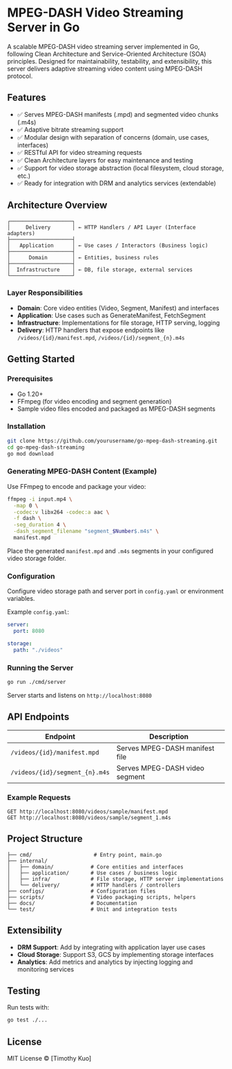 # MPEG-DASH Video Streaming Server in Go

A scalable MPEG-DASH video streaming server implemented in Go, following Clean Architecture and Service-Oriented Architecture (SOA) principles. Designed for maintainability, testability, and extensibility, this server delivers adaptive streaming video content using MPEG-DASH protocol.

## Features

- ✅ Serves MPEG-DASH manifests (.mpd) and segmented video chunks (.m4s)
- ✅ Adaptive bitrate streaming support
- ✅ Modular design with separation of concerns (domain, use cases, interfaces)
- ✅ RESTful API for video streaming requests
- ✅ Clean Architecture layers for easy maintenance and testing
- ✅ Support for video storage abstraction (local filesystem, cloud storage, etc.)
- ✅ Ready for integration with DRM and analytics services (extendable)

## Architecture Overview

```
┌────────────────────┐
│     Delivery       │ ← HTTP Handlers / API Layer (Interface adapters)
├────────────────────┤
│   Application      │ ← Use cases / Interactors (Business logic)
├────────────────────┤
│      Domain        │ ← Entities, business rules
├────────────────────┤
│  Infrastructure    │ ← DB, file storage, external services
└────────────────────┘
```

### Layer Responsibilities

- **Domain**: Core video entities (Video, Segment, Manifest) and interfaces
- **Application**: Use cases such as GenerateManifest, FetchSegment
- **Infrastructure**: Implementations for file storage, HTTP serving, logging
- **Delivery**: HTTP handlers that expose endpoints like `/videos/{id}/manifest.mpd`, `/videos/{id}/segment_{n}.m4s`

## Getting Started

### Prerequisites

- Go 1.20+
- FFmpeg (for video encoding and segment generation)
- Sample video files encoded and packaged as MPEG-DASH segments

### Installation

```bash
git clone https://github.com/yourusername/go-mpeg-dash-streaming.git
cd go-mpeg-dash-streaming
go mod download
```

### Generating MPEG-DASH Content (Example)

Use FFmpeg to encode and package your video:

```bash
ffmpeg -i input.mp4 \
  -map 0 \
  -codec:v libx264 -codec:a aac \
  -f dash \
  -seg_duration 4 \
  -dash_segment_filename "segment_$Number$.m4s" \
  manifest.mpd
```

Place the generated `manifest.mpd` and `.m4s` segments in your configured video storage folder.

### Configuration

Configure video storage path and server port in `config.yaml` or environment variables.

Example `config.yaml`:

```yaml
server:
  port: 8080

storage:
  path: "./videos"
```

### Running the Server

```bash
go run ./cmd/server
```

Server starts and listens on `http://localhost:8080`

## API Endpoints

| Endpoint                       | Description                    |
| ------------------------------ | ------------------------------ |
| `/videos/{id}/manifest.mpd`    | Serves MPEG-DASH manifest file |
| `/videos/{id}/segment_{n}.m4s` | Serves MPEG-DASH video segment |

### Example Requests

```http
GET http://localhost:8080/videos/sample/manifest.mpd
GET http://localhost:8080/videos/sample/segment_1.m4s
```

## Project Structure

```
├── cmd/                    # Entry point, main.go
├── internal/
│   ├── domain/            # Core entities and interfaces
│   ├── application/       # Use cases / business logic
│   ├── infra/             # File storage, HTTP server implementations
│   └── delivery/          # HTTP handlers / controllers
├── configs/               # Configuration files
├── scripts/               # Video packaging scripts, helpers
├── docs/                  # Documentation
└── test/                  # Unit and integration tests
```

## Extensibility

- **DRM Support**: Add by integrating with application layer use cases
- **Cloud Storage**: Support S3, GCS by implementing storage interfaces
- **Analytics**: Add metrics and analytics by injecting logging and monitoring services

## Testing

Run tests with:

```bash
go test ./...
```

## License

MIT License © [Timothy Kuo]
